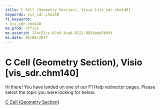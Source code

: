 ```yaml
---
title: C Cell (Geometry Section), Visio [vis_sdr.chm140]
keywords: vis_sdr.chm140
f1_keywords:
- vis_sdr.chm140
ms.prod: office
ms.assetid: 17ec51cc-b7e9-4ca8-8122-0830add5b94f
ms.date: 06/08/2017
---
```



# C Cell (Geometry Section), Visio [vis_sdr.chm140]

Hi there! You have landed on one of our F1 Help redirector pages. Please select the topic you were looking for below.

[C Cell (Geometry Section)](http://msdn.microsoft.com/library/d51a1dd8-678a-a34d-658d-bd7a027dd379%28Office.15%29.aspx)

